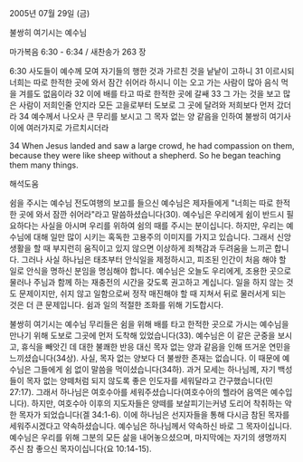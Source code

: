 2005년 07월 29일 (금)

불쌍히 여기시는 예수님



마가복음 6:30 - 6:34 / 새찬송가 263 장


6:30 사도들이 예수께 모여 자기들의 행한 것과 가르친 것을 낱낱이 고하니 31 이르시되 너희는 따로 한적한 곳에 와서 잠간 쉬어라 하시니 이는 오고 가는 사람이 많아 음식 먹을 겨를도 없음이라 32 이에 배를 타고 따로 한적한 곳에 갈쌔 33 그 가는 것을 보고 많은 사람이 저희인줄 안지라 모든 고을로부터 도보로 그 곳에 달려와 저희보다 먼저 갔더라 34 예수께서 나오사 큰 무리를 보시고 그 목자 없는 양 같음을 인하여 불쌍히 여기사 이에 여러가지로 가르치시더라

34 When Jesus landed and saw a large crowd, he had compassion on them, because they were like sheep without a shepherd. So he began teaching them many things.

해석도움





쉼을 주시는 예수님
전도여행의 보고를 들으신 예수님은 제자들에게 "너희는 따로 한적한 곳에 와서 잠깐 쉬어라"라고 말씀하셨습니다(30). 예수님은 우리에게 쉼이 반드시 필요하다는 사실을 아시며 우리를 위하여 쉼의 때를 주시는 분이십니다. 하지만, 우리는 예수님에 대해 일만 많이 시키는 혹독한 고용주의 이미지를 가지고 있습니다. 그래서 신앙생활을 할 때 부지런히 움직이고 있지 않으면 이상하게 죄책감과 두려움을 느끼곤 합니다. 그러나 사실 하나님은 태초부터 안식일을 제정하시고, 피조된 인간이 처음 해야 할 일로 안식을 명하신 분임을 명심해야 합니다. 예수님은 오늘도 우리에게, 조용한 곳으로 물러나 주님과 함께 하는 재충전의 시간을 갖도록 권고하고 계십니다. 일을 하지 않는 것도 문제이지만, 쉬지 않고 일함으로써 정작 매진해야 할 때 지쳐서 뒤로 물러서게 되는 것은 더 큰 문제입니다. 쉼과 일의 적절한 조화를 위해 기도합시다.

불쌍히 여기시는 예수님
무리들은 쉼을 위해 배를 타고 한적한 곳으로 가시는 예수님을 만나기 위해 도보로 그곳에 먼저 도착해 있었습니다(33). 예수님은 이 같은 군중을 보시고, 휴식을 빼앗긴 데 대한 불쾌한 반응 대신 목자 없는 양과 같음을 인해 뜨거운 연민을 느끼셨습니다(34상). 사실, 목자 없는 양보다 더 불쌍한 존재는 없습니다. 이 때문에 예수님은 그들에게 쉼 없이 말씀을 먹이셨습니다(34하). 과거 모세는 하나님께, 자기 백성들이 목자 없는 양떼처럼 되지 않도록 좋은 인도자를 세워달라고 간구했습니다(민 27:17). 그래서 하나님은 여호수아를 세워주셨습니다(여호수아의 헬라어 음역은 예수입니다). 하지만, 여호수아 이후의 지도자들은 양떼를 보살피기는커녕 도리어 착취하는 악한 목자가 되었습니다(겔 34:1-6). 이에 하나님은 선지자들을 통해 다시금 참된 목자를 세워주시겠다고 약속하셨습니다. 예수님은 하나님께서 약속하신 바로 그 목자이십니다. 예수님은 우리를 위해 그분의 모든 삶을 내어놓으셨으며, 마지막에는 자기의 생명까지 주신 참 좋으신 목자이십니다(요 10:14-15).